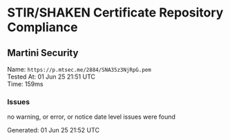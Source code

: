 # STIR/SHAKEN Certificate Repository Compliance

## Martini Security

Name: `https://p.mtsec.me/2884/SNA35z3NjRpG.pem`\
Tested At: 01 Jun 25 21:51 UTC\
Time: 159ms

### Issues

no warning, or error, or notice date level issues were found

Generated: 01 Jun 25 21:52 UTC